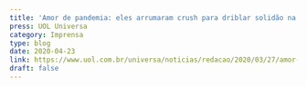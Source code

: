 ```yaml
---
title: 'Amor de pandemia: eles arrumaram crush para driblar solidão na quarentena'
press: UOL Universa
category: Imprensa
type: blog
date: 2020-04-23
link: https://www.uol.com.br/universa/noticias/redacao/2020/03/27/amor-de-pandemia-eles-arrumaram-crush-para-driblar-solidao-na-quarentena.htm
draft: false
---
```

